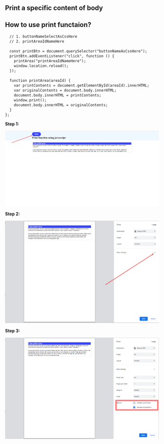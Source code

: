 ## Print a specific content of body


## How to use print functaion?

```window.onload = function () {
  // 1. buttonNameSelectAsCssHere
  // 2. printAreaIdNameHere

  const printBtn = document.querySelector("buttonNameAsCssHere");
  printBtn.addEventListener("click", function () {
    printArea("printAreaIdNameHere");
	window.location.reload();
  });

  function printArea(areaId) {
    var printContents = document.getElementById(areaId).innerHTML;
    var originalContents = document.body.innerHTML;
    document.body.innerHTML = printContents;
    window.print();
    document.body.innerHTML = originalContents;
  }
};

```




**Step 1:**

![step_one](/assets/help/1.png)

**Step 2:**

![step_two](/assets/help/2.png)

**Step 3:**

![step_three](/assets/help/3.png)